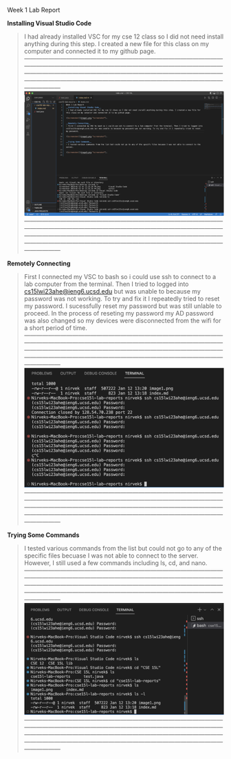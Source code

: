 Week 1 Lab Report

__Installing Visual Studio Code__
> I had already installed VSC for my cse 12 class so I did not need install anything during this step. I created a new file for this class on my computer and connected it to my github page.
——————————————————————————————————————————————————————————————————————————————————————————————————————————————————————————————————————————
![screenshot](image1.png)
——————————————————————————————————————————————————————————————————————————————————————————————————————————————————————————————————————————

__Remotely Connecting__ 
> First I connected my VSC to bash so i could use ssh to connect to a lab computer from the terminal. Then I tried to logged into cs15lwi23ahe@ieng6.ucsd.edu but was unable to because my password was not working. To try and fix it I repeatedly tried to reset my password. I sucessfully reset my password but was still unlable to proceed. In the process of reseting my password my AD password was also changed so my devices were disconnected from the wifi for a short period of time.
——————————————————————————————————————————————————————————————————————————————————————————————————————————————————————————————————————————
![screenshot](image2.png)
——————————————————————————————————————————————————————————————————————————————————————————————————————————————————————————————————————————

__Trying Some Commands__
> I tested various commands from the list but could not go to any of the specific files becuase I was not able to connect to the server. However, I still used a few commands including ls, cd, and nano. 
——————————————————————————————————————————————————————————————————————————————————————————————————————————————————————————————————————————
![screenshot](image3.png)
——————————————————————————————————————————————————————————————————————————————————————————————————————————————————————————————————————————